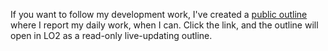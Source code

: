 If you want to follow my development work, I've created a <a href="http://instantoutliner.com/k5">public outline</a> where I report my daily work, when I can. Click the link, and the outline will open in LO2 as a read-only live-updating outline. 
